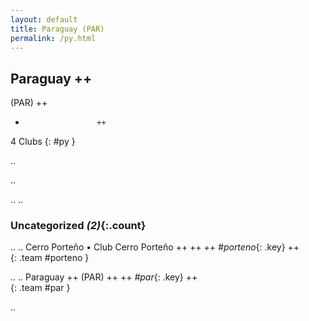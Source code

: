 ```yaml
---
layout: default
title: Paraguay (PAR)
permalink: /py.html
---
```



## Paraguay   ++
(PAR)  ++
-                     ++
4 Clubs
{: #py }


.. 




.. 




.. 
.. 


### Uncategorized _(2)_{:.count}


..
..
Cerro Porteño • Club Cerro Porteño  ++
 ++
 ++
_#porteno_{: .key} ++
<br>
{: .team #porteno }

..
..
Paraguay  ++
 (PAR) ++
 ++
_#par_{: .key} ++
<br>
{: .team #par }




.. 
 

